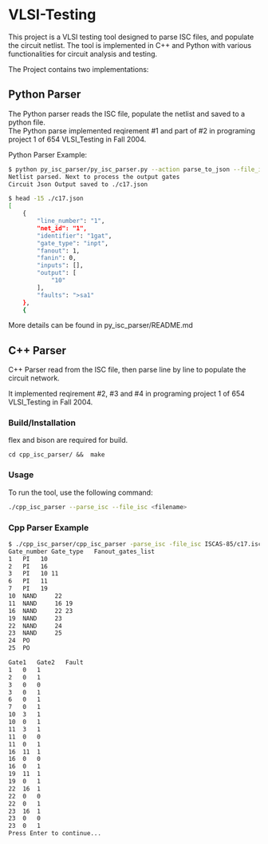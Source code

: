 # VLSI-Testing

This project is a VLSI testing tool designed to parse ISC files, and populate the circuit netlist. The tool is implemented in C++ and Python with various functionalities for circuit analysis and testing.

The Project contains two implementations:
## Python Parser
The Python parser reads the ISC file, populate the netlist and saved to a python file.  
The Python parse implemented reqirement #1 and part of #2 in programing project 1 of 654 VLSI_Testing in Fall 2004.

Python Parser Example:
```bash
$ python py_isc_parser/py_isc_parser.py --action parse_to_json --file_isc ./ISCAS-85/c17.isc  --out_json ./c17.json
Netlist parsed. Next to process the output gates
Circuit Json Output saved to ./c17.json

$ head -15 ./c17.json
[
    {
        "line_number": "1",
        "net_id": "1",
        "identifier": "1gat",
        "gate_type": "inpt",
        "fanout": 1,
        "fanin": 0,
        "inputs": [],
        "output": [
            "10"
        ],
        "faults": ">sa1"
    },
    {
```

More details can be found in py_isc_parser/README.md

## C++ Parser 
C++ Parser read from the ISC file, then parse line by line to populate the circuit network.

It implemented reqirement #2, #3 and #4 in programing project 1 of 654 VLSI_Testing in Fall 2004.

 
### Build/Installation
flex and bison are required for build.
```
cd cpp_isc_parser/ &&  make 
```

### Usage
To run the tool, use the following command:

```sh
./cpp_isc_parser --parse_isc --file_isc <filename>
```


### Cpp Parser Example
```bash
$ ./cpp_isc_parser/cpp_isc_parser -parse_isc -file_isc ISCAS-85/c17.isc 
Gate_number	Gate_type	Fanout_gates_list
1	PI	 10
2	PI	 16
3	PI	 10 11
6	PI	 11
7	PI	 19
10	NAND	 22
11	NAND	 16 19
16	NAND	 22 23
19	NAND	 23
22	NAND	 24
23	NAND	 25
24	PO	
25	PO	

Gate1	Gate2	Fault
1	0	1
2	0	1
3	0	0
3	0	1
6	0	1
7	0	1
10	3	1
10	0	1
11	3	1
11	0	0
11	0	1
16	11	1
16	0	0
16	0	1
19	11	1
19	0	1
22	16	1
22	0	0
22	0	1
23	16	1
23	0	0
23	0	1
Press Enter to continue...
```
